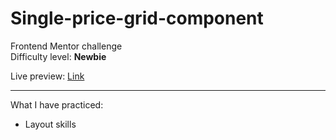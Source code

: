 # Single-price-grid-component
Frontend Mentor challenge</br>
Difficulty level: <b>Newbie</b>

Live preview: <a href="https://single-price-grid-component-mocha-rho.vercel.app/">Link</a>

<hr>
What I have practiced: </br>
<ul>
<li>Layout skills</li>
</ul>
